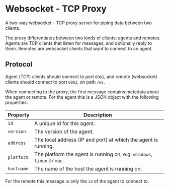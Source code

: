 # Websocket - TCP Proxy

A two-way websocket - TCP proxy server for piping data between two clients.

The proxy differentiates between two kinds of clients: agents and remotes. Agents are TCP clients that listen for messages, and optionally reply to them. Remotes are websocket clients that want to connect to an agent.

## Protocol

Agent (TCP) clients should connect to port `6061`, and remote (websocket) clients should connect to port `6062`, on path `/ws`.

When connecting to the proxy, the first message contains metadata about the agent or remote. For the agent this is a JSON object with the following properties:

| Property   | Description |
|------------|-------------|
| `id`       | A unique id for this agent.
| `version`  | The version of the agent.
| `address`  | The local address (IP and port) at which the agent is running.
| `platform` | The platform the agent is running on, e.g. `windows`, `linux` or `mac`.
| `hostname` | The name of the host the agent is running on.

For the remote this message is only the `id` of the agent to connect to.
